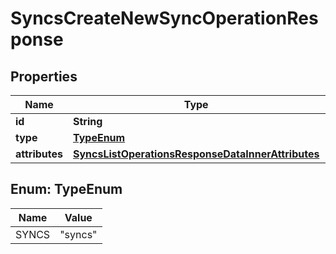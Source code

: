 

# SyncsCreateNewSyncOperationResponse


## Properties

| Name | Type | Description | Notes |
|------------ | ------------- | ------------- | -------------|
|**id** | **String** |  |  [optional] |
|**type** | [**TypeEnum**](#TypeEnum) |  |  [optional] |
|**attributes** | [**SyncsListOperationsResponseDataInnerAttributes**](SyncsListOperationsResponseDataInnerAttributes.md) |  |  [optional] |



## Enum: TypeEnum

| Name | Value |
|---- | -----|
| SYNCS | &quot;syncs&quot; |



